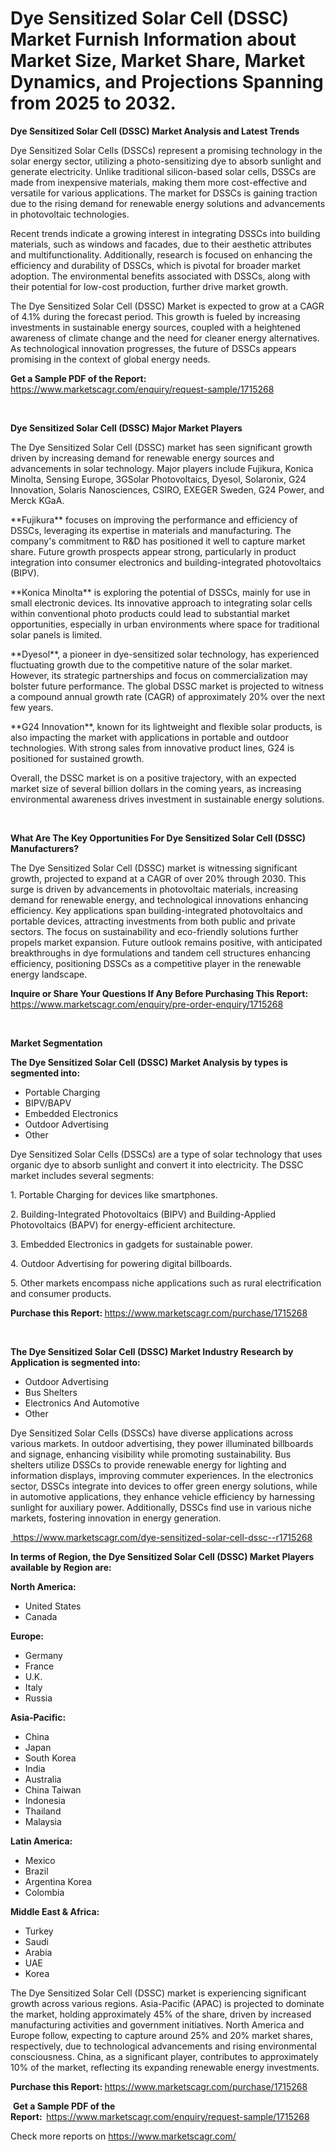 <p><h1>Dye Sensitized Solar Cell (DSSC) Market Furnish Information about Market Size, Market Share, Market Dynamics, and Projections Spanning from 2025 to 2032.</h1></p><p><strong>Dye Sensitized Solar Cell (DSSC) Market Analysis and Latest Trends</strong></p>
<p><p>Dye Sensitized Solar Cells (DSSCs) represent a promising technology in the solar energy sector, utilizing a photo-sensitizing dye to absorb sunlight and generate electricity. Unlike traditional silicon-based solar cells, DSSCs are made from inexpensive materials, making them more cost-effective and versatile for various applications. The market for DSSCs is gaining traction due to the rising demand for renewable energy solutions and advancements in photovoltaic technologies.</p><p>Recent trends indicate a growing interest in integrating DSSCs into building materials, such as windows and facades, due to their aesthetic attributes and multifunctionality. Additionally, research is focused on enhancing the efficiency and durability of DSSCs, which is pivotal for broader market adoption. The environmental benefits associated with DSSCs, along with their potential for low-cost production, further drive market growth.</p><p>The Dye Sensitized Solar Cell (DSSC) Market is expected to grow at a CAGR of 4.1% during the forecast period. This growth is fueled by increasing investments in sustainable energy sources, coupled with a heightened awareness of climate change and the need for cleaner energy alternatives. As technological innovation progresses, the future of DSSCs appears promising in the context of global energy needs.</p></p>
<p><strong>Get a Sample PDF of the Report:&nbsp;</strong> <a href="https://www.marketscagr.com/enquiry/request-sample/1715268?utm_campaign=1886&utm_medium=2&utm_source=Github&utm_content=ia&utm_term=12012025&utm_id=dye-sensitized-solar-cell-dssc">https://www.marketscagr.com/enquiry/request-sample/1715268</a></p>
<p>&nbsp;</p>
<p><strong>Dye Sensitized Solar Cell (DSSC) Major Market Players</strong></p>
<p><p>The Dye Sensitized Solar Cell (DSSC) market has seen significant growth driven by increasing demand for renewable energy sources and advancements in solar technology. Major players include Fujikura, Konica Minolta, Sensing Europe, 3GSolar Photovoltaics, Dyesol, Solaronix, G24 Innovation, Solaris Nanosciences, CSIRO, EXEGER Sweden, G24 Power, and Merck KGaA.</p><p>**Fujikura** focuses on improving the performance and efficiency of DSSCs, leveraging its expertise in materials and manufacturing. The company's commitment to R&D has positioned it well to capture market share. Future growth prospects appear strong, particularly in product integration into consumer electronics and building-integrated photovoltaics (BIPV).</p><p>**Konica Minolta** is exploring the potential of DSSCs, mainly for use in small electronic devices. Its innovative approach to integrating solar cells within conventional photo products could lead to substantial market opportunities, especially in urban environments where space for traditional solar panels is limited.</p><p>**Dyesol**, a pioneer in dye-sensitized solar technology, has experienced fluctuating growth due to the competitive nature of the solar market. However, its strategic partnerships and focus on commercialization may bolster future performance. The global DSSC market is projected to witness a compound annual growth rate (CAGR) of approximately 20% over the next few years.</p><p>**G24 Innovation**, known for its lightweight and flexible solar products, is also impacting the market with applications in portable and outdoor technologies. With strong sales from innovative product lines, G24 is positioned for sustained growth.</p><p>Overall, the DSSC market is on a positive trajectory, with an expected market size of several billion dollars in the coming years, as increasing environmental awareness drives investment in sustainable energy solutions.</p></p>
<p>&nbsp;</p>
<p><strong>What Are The Key Opportunities For Dye Sensitized Solar Cell (DSSC) Manufacturers?</strong></p>
<p><p>The Dye Sensitized Solar Cell (DSSC) market is witnessing significant growth, projected to expand at a CAGR of over 20% through 2030. This surge is driven by advancements in photovoltaic materials, increasing demand for renewable energy, and technological innovations enhancing efficiency. Key applications span building-integrated photovoltaics and portable devices, attracting investments from both public and private sectors. The focus on sustainability and eco-friendly solutions further propels market expansion. Future outlook remains positive, with anticipated breakthroughs in dye formulations and tandem cell structures enhancing efficiency, positioning DSSCs as a competitive player in the renewable energy landscape.</p></p>
<p><strong>Inquire or Share Your Questions If Any Before Purchasing This Report:</strong> <a href="https://www.marketscagr.com/enquiry/pre-order-enquiry/1715268?utm_campaign=1886&utm_medium=2&utm_source=Github&utm_content=ia&utm_term=12012025&utm_id=dye-sensitized-solar-cell-dssc">https://www.marketscagr.com/enquiry/pre-order-enquiry/1715268</a></p>
<p>&nbsp;</p>
<p><strong>Market Segmentation</strong></p>
<p><strong>The Dye Sensitized Solar Cell (DSSC) Market Analysis by types is segmented into:</strong></p>
<p><ul><li>Portable Charging</li><li>BIPV/BAPV</li><li>Embedded Electronics</li><li>Outdoor Advertising</li><li>Other</li></ul></p>
<p><p>Dye Sensitized Solar Cells (DSSCs) are a type of solar technology that uses organic dye to absorb sunlight and convert it into electricity. The DSSC market includes several segments: </p><p>1. Portable Charging for devices like smartphones.</p><p>2. Building-Integrated Photovoltaics (BIPV) and Building-Applied Photovoltaics (BAPV) for energy-efficient architecture.</p><p>3. Embedded Electronics in gadgets for sustainable power.</p><p>4. Outdoor Advertising for powering digital billboards.</p><p>5. Other markets encompass niche applications such as rural electrification and consumer products.</p></p>
<p><strong>Purchase this Report:&nbsp;</strong><a href="https://www.marketscagr.com/purchase/1715268?utm_campaign=1886&utm_medium=2&utm_source=Github&utm_content=ia&utm_term=12012025&utm_id=dye-sensitized-solar-cell-dssc">https://www.marketscagr.com/purchase/1715268</a></p>
<p>&nbsp;</p>
<p><strong>The Dye Sensitized Solar Cell (DSSC) Market Industry Research by Application is segmented into:</strong></p>
<p><ul><li>Outdoor Advertising</li><li>Bus Shelters</li><li>Electronics And Automotive</li><li>Other</li></ul></p>
<p><p>Dye Sensitized Solar Cells (DSSCs) have diverse applications across various markets. In outdoor advertising, they power illuminated billboards and signage, enhancing visibility while promoting sustainability. Bus shelters utilize DSSCs to provide renewable energy for lighting and information displays, improving commuter experiences. In the electronics sector, DSSCs integrate into devices to offer green energy solutions, while in automotive applications, they enhance vehicle efficiency by harnessing sunlight for auxiliary power. Additionally, DSSCs find use in various niche markets, fostering innovation in energy generation.</p></p>
<p><a href="https://www.marketscagr.com/dye-sensitized-solar-cell-dssc--r1715268?utm_campaign=1886&utm_medium=2&utm_source=Github&utm_content=ia&utm_term=12012025&utm_id=dye-sensitized-solar-cell-dssc">&nbsp;https://www.marketscagr.com/dye-sensitized-solar-cell-dssc--r1715268</a></p>
<p><strong>In terms of Region, the Dye Sensitized Solar Cell (DSSC) Market Players available by Region are:</strong></p>
<p>
    <p> <strong> North America: </strong>
        <ul>
            <li>United States</li>
            <li>Canada</li>
        </ul>
        </p> 
    <p> <strong> Europe: </strong>
        <ul>
            <li>Germany</li>
            <li>France</li>
            <li>U.K.</li>
            <li>Italy</li>
            <li>Russia</li>
        </ul>
        </p> 
    <p> <strong> Asia-Pacific: </strong>
        <ul>
            <li>China</li>
            <li>Japan</li>
            <li>South Korea</li>
            <li>India</li>
            <li>Australia</li>
            <li>China Taiwan</li>
            <li>Indonesia</li>
            <li>Thailand</li>
            <li>Malaysia</li>
        </ul>
        </p> 
    <p> <strong> Latin America: </strong>
        <ul>
            <li>Mexico</li>
            <li>Brazil</li>
            <li>Argentina Korea</li>
            <li>Colombia</li>
        </ul>
        </p> 
    <p> <strong> Middle East & Africa: </strong>
        <ul>
            <li>Turkey</li>
            <li>Saudi</li>
            <li>Arabia</li>
            <li>UAE</li>
            <li>Korea</li>
        </ul>
    </p>
    </p>
<p><p>The Dye Sensitized Solar Cell (DSSC) market is experiencing significant growth across various regions. Asia-Pacific (APAC) is projected to dominate the market, holding approximately 45% of the share, driven by increased manufacturing activities and government initiatives. North America and Europe follow, expecting to capture around 25% and 20% market shares, respectively, due to technological advancements and rising environmental consciousness. China, as a significant player, contributes to approximately 10% of the market, reflecting its expanding renewable energy investments.</p></p>
<p><strong>Purchase this Report: </strong><a href="https://www.marketscagr.com/purchase/1715268?utm_campaign=1886&utm_medium=2&utm_source=Github&utm_content=ia&utm_term=12012025&utm_id=dye-sensitized-solar-cell-dssc">https://www.marketscagr.com/purchase/1715268</a></p>
<p>&nbsp;<strong>Get a Sample PDF of the Report:&nbsp;&nbsp;</strong><a href="https://www.marketscagr.com/enquiry/request-sample/1715268?utm_campaign=1886&utm_medium=2&utm_source=Github&utm_content=ia&utm_term=12012025&utm_id=dye-sensitized-solar-cell-dssc">https://www.marketscagr.com/enquiry/request-sample/1715268</a></p>
<p><strong></strong></p>
<p>Check more reports on <a href="https://www.marketscagr.com/?utm_campaign=1886&utm_medium=2&utm_source=Github&utm_content=ia&utm_term=12012025&utm_id=dye-sensitized-solar-cell-dssc">https://www.marketscagr.com/</a></p>